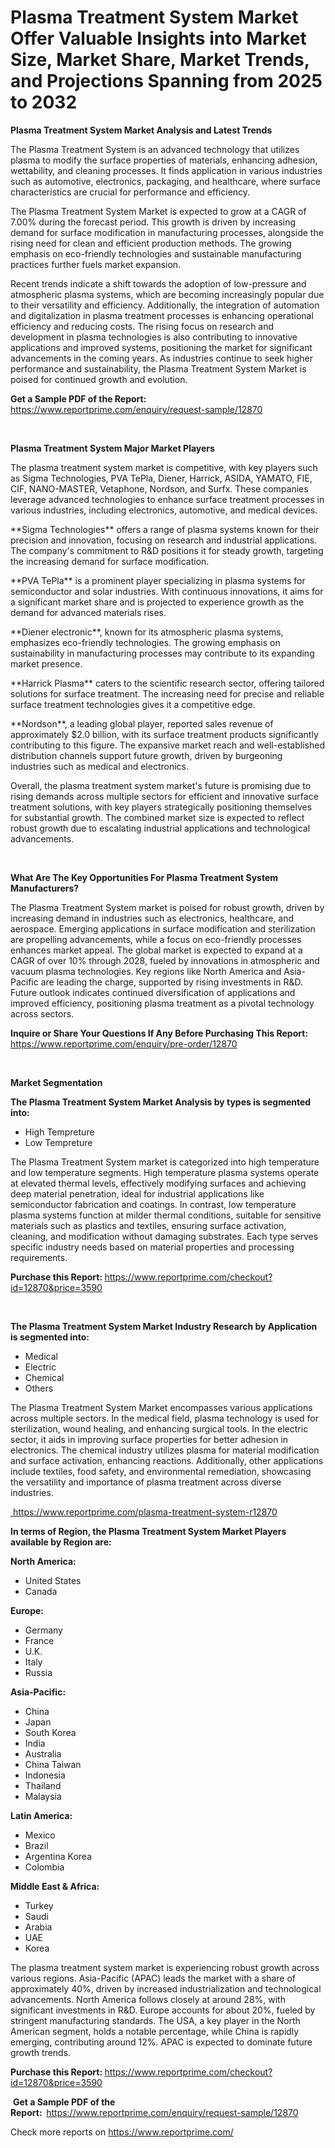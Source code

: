 <p><h1>Plasma Treatment System Market Offer Valuable Insights into Market Size, Market Share, Market Trends, and Projections Spanning from 2025 to 2032</h1></p><p><strong>Plasma Treatment System Market Analysis and Latest Trends</strong></p>
<p><p>The Plasma Treatment System is an advanced technology that utilizes plasma to modify the surface properties of materials, enhancing adhesion, wettability, and cleaning processes. It finds application in various industries such as automotive, electronics, packaging, and healthcare, where surface characteristics are crucial for performance and efficiency.</p><p>The Plasma Treatment System Market is expected to grow at a CAGR of 7.00% during the forecast period. This growth is driven by increasing demand for surface modification in manufacturing processes, alongside the rising need for clean and efficient production methods. The growing emphasis on eco-friendly technologies and sustainable manufacturing practices further fuels market expansion.</p><p>Recent trends indicate a shift towards the adoption of low-pressure and atmospheric plasma systems, which are becoming increasingly popular due to their versatility and efficiency. Additionally, the integration of automation and digitalization in plasma treatment processes is enhancing operational efficiency and reducing costs. The rising focus on research and development in plasma technologies is also contributing to innovative applications and improved systems, positioning the market for significant advancements in the coming years. As industries continue to seek higher performance and sustainability, the Plasma Treatment System Market is poised for continued growth and evolution.</p></p>
<p><strong>Get a Sample PDF of the Report:&nbsp;</strong> <a href="https://www.reportprime.com/enquiry/request-sample/12870?utm_campaign=2750&utm_medium=2&utm_source=Github&utm_content=ia&utm_term=19032025&utm_id=plasma-treatment-system">https://www.reportprime.com/enquiry/request-sample/12870</a></p>
<p>&nbsp;</p>
<p><strong>Plasma Treatment System Major Market Players</strong></p>
<p><p>The plasma treatment system market is competitive, with key players such as Sigma Technologies, PVA TePla, Diener, Harrick, ASIDA, YAMATO, FIE, CIF, NANO-MASTER, Vetaphone, Nordson, and Surfx. These companies leverage advanced technologies to enhance surface treatment processes in various industries, including electronics, automotive, and medical devices.</p><p>**Sigma Technologies** offers a range of plasma systems known for their precision and innovation, focusing on research and industrial applications. The company's commitment to R&D positions it for steady growth, targeting the increasing demand for surface modification.</p><p>**PVA TePla** is a prominent player specializing in plasma systems for semiconductor and solar industries. With continuous innovations, it aims for a significant market share and is projected to experience growth as the demand for advanced materials rises. </p><p>**Diener electronic**, known for its atmospheric plasma systems, emphasizes eco-friendly technologies. The growing emphasis on sustainability in manufacturing processes may contribute to its expanding market presence.</p><p>**Harrick Plasma** caters to the scientific research sector, offering tailored solutions for surface treatment. The increasing need for precise and reliable surface treatment technologies gives it a competitive edge.</p><p>**Nordson**, a leading global player, reported sales revenue of approximately $2.0 billion, with its surface treatment products significantly contributing to this figure. The expansive market reach and well-established distribution channels support future growth, driven by burgeoning industries such as medical and electronics.</p><p>Overall, the plasma treatment system market's future is promising due to rising demands across multiple sectors for efficient and innovative surface treatment solutions, with key players strategically positioning themselves for substantial growth. The combined market size is expected to reflect robust growth due to escalating industrial applications and technological advancements.</p></p>
<p>&nbsp;</p>
<p><strong>What Are The Key Opportunities For Plasma Treatment System Manufacturers?</strong></p>
<p><p>The Plasma Treatment System market is poised for robust growth, driven by increasing demand in industries such as electronics, healthcare, and aerospace. Emerging applications in surface modification and sterilization are propelling advancements, while a focus on eco-friendly processes enhances market appeal. The global market is expected to expand at a CAGR of over 10% through 2028, fueled by innovations in atmospheric and vacuum plasma technologies. Key regions like North America and Asia-Pacific are leading the charge, supported by rising investments in R&D. Future outlook indicates continued diversification of applications and improved efficiency, positioning plasma treatment as a pivotal technology across sectors.</p></p>
<p><strong>Inquire or Share Your Questions If Any Before Purchasing This Report:</strong> <a href="https://www.reportprime.com/enquiry/pre-order/12870?utm_campaign=2750&utm_medium=2&utm_source=Github&utm_content=ia&utm_term=19032025&utm_id=plasma-treatment-system">https://www.reportprime.com/enquiry/pre-order/12870</a></p>
<p>&nbsp;</p>
<p><strong>Market Segmentation</strong></p>
<p><strong>The Plasma Treatment System Market Analysis by types is segmented into:</strong></p>
<p><ul><li>High Tempreture</li><li>Low Tempreture</li></ul></p>
<p><p>The Plasma Treatment System market is categorized into high temperature and low temperature segments. High temperature plasma systems operate at elevated thermal levels, effectively modifying surfaces and achieving deep material penetration, ideal for industrial applications like semiconductor fabrication and coatings. In contrast, low temperature plasma systems function at milder thermal conditions, suitable for sensitive materials such as plastics and textiles, ensuring surface activation, cleaning, and modification without damaging substrates. Each type serves specific industry needs based on material properties and processing requirements.</p></p>
<p><strong>Purchase this Report:&nbsp;</strong><a href="https://www.reportprime.com/checkout?id=12870&price=3590&utm_campaign=2750&utm_medium=2&utm_source=Github&utm_content=ia&utm_term=19032025&utm_id=plasma-treatment-system">https://www.reportprime.com/checkout?id=12870&price=3590</a></p>
<p>&nbsp;</p>
<p><strong>The Plasma Treatment System Market Industry Research by Application is segmented into:</strong></p>
<p><ul><li>Medical</li><li>Electric</li><li>Chemical</li><li>Others</li></ul></p>
<p><p>The Plasma Treatment System Market encompasses various applications across multiple sectors. In the medical field, plasma technology is used for sterilization, wound healing, and enhancing surgical tools. In the electric sector, it aids in improving surface properties for better adhesion in electronics. The chemical industry utilizes plasma for material modification and surface activation, enhancing reactions. Additionally, other applications include textiles, food safety, and environmental remediation, showcasing the versatility and importance of plasma treatment across diverse industries.</p></p>
<p><a href="https://www.reportprime.com/plasma-treatment-system-r12870?utm_campaign=2750&utm_medium=2&utm_source=Github&utm_content=ia&utm_term=19032025&utm_id=plasma-treatment-system">&nbsp;https://www.reportprime.com/plasma-treatment-system-r12870</a></p>
<p><strong>In terms of Region, the Plasma Treatment System Market Players available by Region are:</strong></p>
<p>
    <p> <strong> North America: </strong>
        <ul>
            <li>United States</li>
            <li>Canada</li>
        </ul>
        </p> 
    <p> <strong> Europe: </strong>
        <ul>
            <li>Germany</li>
            <li>France</li>
            <li>U.K.</li>
            <li>Italy</li>
            <li>Russia</li>
        </ul>
        </p> 
    <p> <strong> Asia-Pacific: </strong>
        <ul>
            <li>China</li>
            <li>Japan</li>
            <li>South Korea</li>
            <li>India</li>
            <li>Australia</li>
            <li>China Taiwan</li>
            <li>Indonesia</li>
            <li>Thailand</li>
            <li>Malaysia</li>
        </ul>
        </p> 
    <p> <strong> Latin America: </strong>
        <ul>
            <li>Mexico</li>
            <li>Brazil</li>
            <li>Argentina Korea</li>
            <li>Colombia</li>
        </ul>
        </p> 
    <p> <strong> Middle East & Africa: </strong>
        <ul>
            <li>Turkey</li>
            <li>Saudi</li>
            <li>Arabia</li>
            <li>UAE</li>
            <li>Korea</li>
        </ul>
    </p>
    </p>
<p><p>The plasma treatment system market is experiencing robust growth across various regions. Asia-Pacific (APAC) leads the market with a share of approximately 40%, driven by increased industrialization and technological advancements. North America follows closely at around 28%, with significant investments in R&D. Europe accounts for about 20%, fueled by stringent manufacturing standards. The USA, a key player in the North American segment, holds a notable percentage, while China is rapidly emerging, contributing around 12%. APAC is expected to dominate future growth trends.</p></p>
<p><strong>Purchase this Report: </strong><a href="https://www.reportprime.com/checkout?id=12870&price=3590&utm_campaign=2750&utm_medium=2&utm_source=Github&utm_content=ia&utm_term=19032025&utm_id=plasma-treatment-system">https://www.reportprime.com/checkout?id=12870&price=3590</a></p>
<p>&nbsp;<strong>Get a Sample PDF of the Report:&nbsp;&nbsp;</strong><a href="https://www.reportprime.com/enquiry/request-sample/12870?utm_campaign=2750&utm_medium=2&utm_source=Github&utm_content=ia&utm_term=19032025&utm_id=plasma-treatment-system">https://www.reportprime.com/enquiry/request-sample/12870</a></p>
<p><strong></strong></p>
<p>Check more reports on <a href="https://www.reportprime.com/?utm_campaign=2750&utm_medium=2&utm_source=Github&utm_content=ia&utm_term=19032025&utm_id=plasma-treatment-system">https://www.reportprime.com/</a></p>